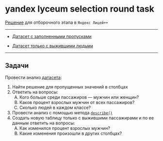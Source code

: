 # yandex lyceum selection round task

[Решение](main.ipynb) для отборочного этапа в `Яндекс Лицей++`

---

* [Датасет с заполненными пропусками](csv/filled_titanic.csv)

* [Датасет только с выжившими людьми](csv/alive_titanic.csv)

---

## Задачи

Провести анализ [датасета](https://github.com/mwaskom/seaborn-data/blob/master/titanic.csv):

1. Найти решение для пропущенных значений в столбцах
2. Ответить на вопросы:
   <ol style="list-style-type: upper-alpha">
    <li>Кого больше среди пассажиров — мужчин или женщин?</li>
    <li>Каков процент взрослых мужчин от всех пассажиров?</li>
    <li>Сколько людей в каждом классе?</li>
   </ol>
3. Провести анализ с помощью
   метода [`describe()`](https://pandas.pydata.org/pandas-docs/stable/reference/api/pandas.DataFrame.describe.html)
4. Создать новую таблицу только с выжившими пассажирами и по ее данным ответить на вопросы:
   <ol style="list-style-type: upper-alpha">
    <li>Как изменился процент взрослых мужчин?</li>
    <li>Какие изменения произошли в других столбцах?</li>
   </ol>